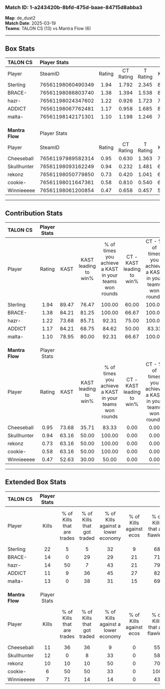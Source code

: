 ### Match ID: 1-a243420b-8bfd-475d-baae-84715d8abba3  
**Map**: de_dust2  
**Match Date**: 2025-03-19  
**Teams**: TALON CS (13) vs Mantra Flow (6)  

---  

## Box Stats  

| **TALON CS**    | Player Stats      |        |           |          |       |       |       |         |        |      |     |
| :- | :- | :-: | :-: | :-: | :-: | :-: | :-: | :-: | :-: | :-: | :-: |
| Player          | SteamID           | Rating | CT Rating | T Rating | KAST  |  ADR  | Kills | Assists | Deaths | K/D  | HS% |
| Sterling        | 76561198060490349 |  1.94  |   1.792   |  2.345   | 89.47 | 114.4 |  22   |    5    |   6    | 3.67 | 45  |
| BRACE-          | 76561198086803740 |  1.38  |   1.394   |  1.538   | 84.21 | 83.6  |  14   |    4    |   8    | 1.75 | 64  |
| hazr-           | 76561198024347602 |  1.22  |   0.926   |  1.723   | 73.68 | 61.2  |  14   |    2    |   8    | 1.75 | 50  |
| ADDICT          | 76561198067762481 |  1.17  |   0.958   |  1.685   | 84.21 | 70.9  |  11   |    9    |   10   | 1.10 | 54  |
| malta-          | 76561198142171301 |  1.10  |   1.198   |  1.246   | 78.95 | 73.6  |  13   |    6    |   14   | 0.93 | 38  |
|                 |                   |        |           |          |       |       |       |         |        |      |     |
|                 |                   |        |           |          |       |       |       |         |        |      |     |
|                 |                   |        |           |          |       |       |       |         |        |      |     |
| **Mantra Flow** | Player Stats      |        |           |          |       |       |       |         |        |      |     |
| Player          | SteamID           | Rating | CT Rating | T Rating | KAST  |  ADR  | Kills | Assists | Deaths | K/D  | HS% |
| Cheeseball      | 76561197989582314 |  0.95  |   0.630   |  1.363   | 73.68 | 77.4  |  11   |    4    |   15   | 0.73 | 45  |
| Skullhunter     | 76561198093162249 |  0.94  |   0.232   |  1.481   | 63.16 | 74.9  |  12   |    4    |   14   | 0.86 | 66  |
| rekonz          | 76561198050779850 |  0.73  |   0.420   |  1.041   | 63.16 | 52.0  |  10   |    1    |   15   | 0.67 | 50  |
| cookie-         | 76561198011647361 |  0.58  |   0.810   |  0.540   | 63.16 | 50.0  |   6   |    4    |   14   | 0.43 | 50  |
| Winnieeeee      | 76561198061200854 |  0.47  |   0.658   |  0.457   | 52.63 | 46.6  |   7   |    2    |   16   | 0.44 | 42  |
---  

## Contribution Stats  

| **TALON CS**    | Player Stats |       |                      |                                                        |                           |                                                             |                          |                                                            |
| :- | :-: | :-: | :-: | :-: | :-: | :-: | :-: | :-: |
| Player          |    Rating    | KAST  | KAST leading to win% | % of times you achieve a KAST in your teams won rounds | CT - KAST leading to win% | CT - % of times you achieve a KAST in your teams won rounds | T - KAST leading to win% | T - % of times you achieve a KAST in your teams won rounds |
| Sterling        |     1.94     | 89.47 |        76.47         |                         100.00                         |           60.00           |                           100.00                            |          100.00          |                           100.00                           |
| BRACE-          |     1.38     | 84.21 |        81.25         |                         100.00                         |           66.67           |                           100.00                            |          100.00          |                           100.00                           |
| hazr-           |     1.22     | 73.68 |        85.71         |                         92.31                          |           75.00           |                           100.00                            |          100.00          |                           85.71                            |
| ADDICT          |     1.17     | 84.21 |        68.75         |                         84.62                          |           50.00           |                            83.33                            |          100.00          |                           85.71                            |
| malta-          |     1.10     | 78.95 |        80.00         |                         92.31                          |           66.67           |                           100.00                            |          100.00          |                           85.71                            |
|                 |              |       |                      |                                                        |                           |                                                             |                          |                                                            |
|                 |              |       |                      |                                                        |                           |                                                             |                          |                                                            |
|                 |              |       |                      |                                                        |                           |                                                             |                          |                                                            |
| **Mantra Flow** | Player Stats |       |                      |                                                        |                           |                                                             |                          |                                                            |
| Player          |    Rating    | KAST  | KAST leading to win% | % of times you achieve a KAST in your teams won rounds | CT - KAST leading to win% | CT - % of times you achieve a KAST in your teams won rounds | T - KAST leading to win% | T - % of times you achieve a KAST in your teams won rounds |
| Cheeseball      |     0.95     | 73.68 |        35.71         |                         83.33                          |           0.00            |                            0.00                             |          55.56           |                           83.33                            |
| Skullhunter     |     0.94     | 63.16 |        50.00         |                         100.00                         |           0.00            |                            0.00                             |          66.67           |                           100.00                           |
| rekonz          |     0.73     | 63.16 |        50.00         |                         100.00                         |           0.00            |                            0.00                             |          66.67           |                           100.00                           |
| cookie-         |     0.58     | 63.16 |        50.00         |                         100.00                         |           0.00            |                            0.00                             |          85.71           |                           100.00                           |
| Winnieeeee      |     0.47     | 52.63 |        30.00         |                         50.00                          |           0.00            |                            0.00                             |          60.00           |                           50.00                            |
---  

## Extended Box Stats  

| **TALON CS**    | Player Stats |                            |                            |                                    |                         |                              |                                 |        |                             |                                     |                          |                               |                            |
| :- | :-: | :-: | :-: | :-: | :-: | :-: | :-: | :-: | :-: | :-: | :-: | :-: | :-: |
| Player          |    Kills     | % of Kills that are trades | % of Kills that got traded | % of Kills against a lower economy | % of Kills against ecos | % of Kills that are flawless | % of Kills that are close duels | Deaths | % of Deaths that get traded | % of Deaths against a lower economy | % of Deaths against ecos | % of Deaths that are flawless | % of Deaths that are close |
| Sterling        |      22      |             5              |             5              |                 32                 |            9            |              68              |                5                |   6    |             33              |                 33                  |            17            |              67               |             0              |
| BRACE-          |      14      |             0              |             29             |                 29                 |           21            |              71              |                7                |   8    |             25              |                 25                  |            25            |              63               |             0              |
| hazr-           |      14      |             50             |             7              |                 43                 |           21            |              79              |                0                |   8    |              0              |                 25                  |            25            |              75               |             0              |
| ADDICT          |      11      |             9              |             36             |                 45                 |           27            |              82              |                9                |   10   |             20              |                 20                  |            20            |              70               |             0              |
| malta-          |      13      |             0              |             38             |                 31                 |           15            |              69              |                8                |   14   |             29              |                 29                  |            14            |              50               |             0              |
|                 |              |                            |                            |                                    |                         |                              |                                 |        |                             |                                     |                          |                               |                            |
|                 |              |                            |                            |                                    |                         |                              |                                 |        |                             |                                     |                          |                               |                            |
|                 |              |                            |                            |                                    |                         |                              |                                 |        |                             |                                     |                          |                               |                            |
| **Mantra Flow** | Player Stats |                            |                            |                                    |                         |                              |                                 |        |                             |                                     |                          |                               |                            |
| Player          |    Kills     | % of Kills that are trades | % of Kills that got traded | % of Kills against a lower economy | % of Kills against ecos | % of Kills that are flawless | % of Kills that are close duels | Deaths | % of Deaths that get traded | % of Deaths against a lower economy | % of Deaths against ecos | % of Deaths that are flawless | % of Deaths that are close |
| Cheeseball      |      11      |             36             |             36             |                 9                  |            0            |              55              |                0                |   15   |             33              |                 20                  |            0             |              60               |             7              |
| Skullhunter     |      12      |             0              |             8              |                 33                 |            0            |              58              |                0                |   14   |             21              |                 21                  |            0             |              64               |             7              |
| rekonz          |      10      |             10             |             10             |                 50                 |            0            |              70              |                0                |   15   |             20              |                 20                  |            0             |              80               |             0              |
| cookie-         |      6       |             50             |             50             |                 33                 |            0            |             100              |                0                |   14   |             14              |                 21                  |            0             |              79               |             14             |
| Winnieeeee      |      7       |             71             |             14             |                 14                 |            0            |              43              |                0                |   16   |             13              |                 25                  |            0             |              81               |             0              |
